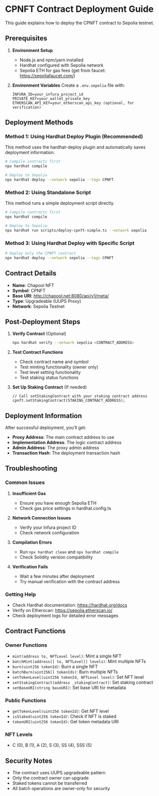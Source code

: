# CPNFT Contract Deployment Guide

This guide explains how to deploy the CPNFT contract to Sepolia testnet.

## Prerequisites

1. **Environment Setup**
   - Node.js and npm/yarn installed
   - Hardhat configured with Sepolia network
   - Sepolia ETH for gas fees (get from faucet: https://sepoliafaucet.com/)

2. **Environment Variables**
   Create a `.env.sepolia` file with:
   ```
   INFURA_ID=your_infura_project_id
   PRIVATE_KEY=your_wallet_private_key
   ETHERSCAN_API_KEY=your_etherscan_api_key (optional, for verification)
   ```

## Deployment Methods

### Method 1: Using Hardhat Deploy Plugin (Recommended)

This method uses the hardhat-deploy plugin and automatically saves deployment information.

```bash
# Compile contracts first
npx hardhat compile

# Deploy to Sepolia
npx hardhat deploy --network sepolia --tags CPNFT
```

### Method 2: Using Standalone Script

This method runs a simple deployment script directly.

```bash
# Compile contracts first
npx hardhat compile

# Deploy to Sepolia
npx hardhat run scripts/deploy-cpnft-simple.ts --network sepolia
```

### Method 3: Using Hardhat Deploy with Specific Script

```bash
# Deploy only the CPNFT contract
npx hardhat deploy --network sepolia --tags CPNFT
```

## Contract Details

- **Name**: Chapool NFT
- **Symbol**: CPNFT
- **Base URI**: http://chapool.net:8080/api/v1/meta/
- **Type**: Upgradeable (UUPS Proxy)
- **Network**: Sepolia Testnet

## Post-Deployment Steps

1. **Verify Contract** (Optional)
   ```bash
   npx hardhat verify --network sepolia <CONTRACT_ADDRESS>
   ```

2. **Test Contract Functions**
   - Check contract name and symbol
   - Test minting functionality (owner only)
   - Test level setting functionality
   - Test staking status functions

3. **Set Up Staking Contract** (If needed)
   ```solidity
   // Call setStakingContract with your staking contract address
   cpnft.setStakingContract(STAKING_CONTRACT_ADDRESS);
   ```

## Deployment Information

After successful deployment, you'll get:
- **Proxy Address**: The main contract address to use
- **Implementation Address**: The logic contract address
- **Admin Address**: The proxy admin address
- **Transaction Hash**: The deployment transaction hash

## Troubleshooting

### Common Issues

1. **Insufficient Gas**
   - Ensure you have enough Sepolia ETH
   - Check gas price settings in hardhat.config.ts

2. **Network Connection Issues**
   - Verify your Infura project ID
   - Check network configuration

3. **Compilation Errors**
   - Run `npx hardhat clean` and `npx hardhat compile`
   - Check Solidity version compatibility

4. **Verification Fails**
   - Wait a few minutes after deployment
   - Try manual verification with the contract address

### Getting Help

- Check Hardhat documentation: https://hardhat.org/docs
- Verify on Etherscan: https://sepolia.etherscan.io/
- Check deployment logs for detailed error messages

## Contract Functions

### Owner Functions
- `mint(address to, NFTLevel level)`: Mint a single NFT
- `batchMint(address[] to, NFTLevel[] levels)`: Mint multiple NFTs
- `burn(uint256 tokenId)`: Burn a single NFT
- `batchBurn(uint256[] tokenIds)`: Burn multiple NFTs
- `setTokenLevel(uint256 tokenId, NFTLevel level)`: Set NFT level
- `setStakingContract(address _stakingContract)`: Set staking contract
- `setBaseURI(string baseURI)`: Set base URI for metadata

### Public Functions
- `getTokenLevel(uint256 tokenId)`: Get NFT level
- `isStaked(uint256 tokenId)`: Check if NFT is staked
- `tokenURI(uint256 tokenId)`: Get token metadata URI

### NFT Levels
- C (0), B (1), A (2), S (3), SS (4), SSS (5)

## Security Notes

- The contract uses UUPS upgradeable pattern
- Only the contract owner can upgrade
- Staked tokens cannot be transferred
- All batch operations are owner-only for security
